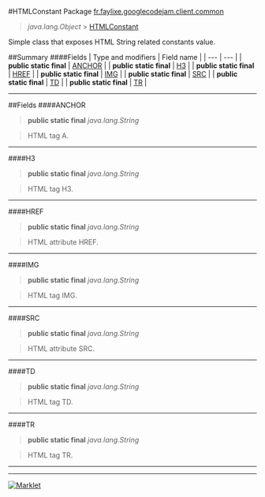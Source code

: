 #HTMLConstant
Package <a href="README.md"> fr.faylixe.googlecodejam.client.common</a><br>

> *java.lang.Object* > <a href="HTMLConstant.md"> HTMLConstant</a>

<p>Simple class that exposes HTML String related constants value.</p>

##Summary
####Fields
| Type and modifiers | Field name |
| --- | --- |
| **public static final** | <a href="#anchor"> ANCHOR</a> |
| **public static final** | <a href="#h3"> H3</a> |
| **public static final** | <a href="#href"> HREF</a> |
| **public static final** | <a href="#img"> IMG</a> |
| **public static final** | <a href="#src"> SRC</a> |
| **public static final** | <a href="#td"> TD</a> |
| **public static final** | <a href="#tr"> TR</a> |

---


##Fields
####ANCHOR
> **public static final** *java.lang.String*

> HTML tag A.

---

####H3
> **public static final** *java.lang.String*

> HTML tag H3.

---

####HREF
> **public static final** *java.lang.String*

> HTML attribute HREF.

---

####IMG
> **public static final** *java.lang.String*

> HTML tag IMG.

---

####SRC
> **public static final** *java.lang.String*

> HTML attribute SRC.

---

####TD
> **public static final** *java.lang.String*

> HTML tag TD.

---

####TR
> **public static final** *java.lang.String*

> HTML tag TR.

---

---

[![Marklet](https://img.shields.io/badge/Generated%20by-Marklet-green.svg)](https://github.com/Faylixe/marklet)